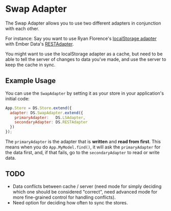 Swap Adapter
============

The Swap Adapter allows you to use two different adapters in conjunction with
each other.

For instance: Say you want to use Ryan Florence's
[localStorage adapter][ls-adapter] with Ember Data's [RESTAdapter][rest-adapter].

You might want to use the localStorage adapter as a cache, but need to be able
to tell the server of changes to data you've made, and use the server to keep
the cache in sync.

## Example Usage

You can use the `SwapAdapter` by setting it as your store in your application's
initial code:

```javascript
App.Store = DS.Store.extend({
  adapter: DS.SwapAdapter.extend({
    primaryAdapter:   DS.LSAdapter,
    secondaryAdapter: DS.RESTAdapter
  })
});
```

The `primaryAdapter` is the adapter that is **written** and **read from first**.
This means when you do `App.MyModel.find()`, it will ask the `primaryAdapter`
for the data first, and, if that fails, go to the `secondaryAdapter` to read
or write data.

## TODO

* Data conflicts between cache / server (need mode for simply deciding which
one should be considered "correct", need advanced mode for more fine-grained
control for handling conflicts).
* Need option for deciding how often to sync the stores.


[ls-adapter]: https://github.com/rpflorence/ember-localstorage-adapter
[rest-adapter]: http://emberjs.com/guides/models/the-rest-adapter
